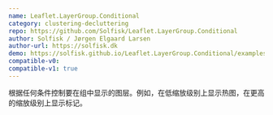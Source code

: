 ```yaml
---
name: Leaflet.LayerGroup.Conditional
category: clustering-decluttering
repo: https://github.com/Solfisk/Leaflet.LayerGroup.Conditional
author: Solfisk / Jørgen Elgaard Larsen
author-url: https://solfisk.dk
demo: https://solfisk.github.io/Leaflet.LayerGroup.Conditional/examples/zoom.html
compatible-v0:
compatible-v1: true
---
```


根据任何条件控制要在组中显示的图层。例如，在低缩放级别上显示热图，在更高的缩放级别上显示标记。